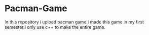 # Pacman-Game
In this repository i upload pacman game.I made this game in my first semester.I only use c++ to make the entire game.
